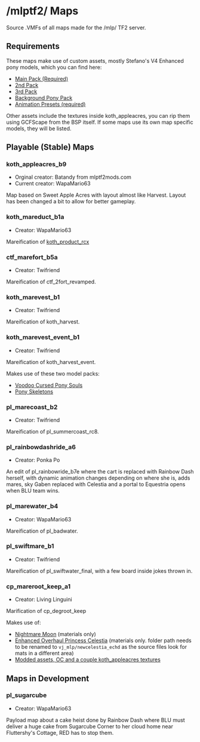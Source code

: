 # /mlptf2/ Maps
Source .VMFs of all maps made for the /mlp/ TF2 server.

## Requirements

These maps make use of custom assets, mostly Stefano's V4 Enhanced pony models, which you can find here:
* [Main Pack (Required)](https://www.deviantart.com/stefano96/art/DL-Enhanced-female-ponies-649617182)
* [2nd Pack](https://www.deviantart.com/stefano96/art/DL-Enhanced-Ponies-2nd-pack-664578914)
* [3rd Pack](https://www.deviantart.com/stefano96/art/DL-Enhanced-Ponies-3rd-pack-668723031)
* [Background Pony Pack](https://www.deviantart.com/stefano96/art/DL-Background-Ponies-Enhanced-Version-746786245)
* [Animation Presets (required)](https://www.deviantart.com/stefano96/art/DL-The-Puppet-Master-source-files-723722128)

Other assets include the textures inside koth_appleacres, you can rip them using GCFScape from the BSP itself. If some maps use its own map specific models, they will be listed.

## Playable (Stable) Maps

### koth_appleacres_b9
* Orginal creator: Batandy from mlptf2mods.com
* Current creator: WapaMario63

Map based on Sweet Apple Acres with layout almost like Harvest. Layout has been changed a bit to allow for better gameplay.

### koth_mareduct_b1a
* Creator: WapaMario63

Mareification of [koth_product_rcx](https://github.com/maxdup/koth_product)

### ctf_marefort_b5a
* Creator: Twifriend

Mareification of ctf_2fort_revamped.

### koth_marevest_b1
* Creator: Twifriend

Mareification of koth_harvest.

### koth_marevest_event_b1
* Creator: Twifriend

Mareification of koth_harvest_event.

Makes use of these two model packs:
* [Voodoo Cursed Pony Souls](https://www.deviantart.com/mlpstevepvb/art/Voodoo-Cursed-Pony-Souls-815412523)
* [Pony Skeletons](https://www.deviantart.com/beardeddoomguy/art/DL-Bone-v2-390915499)

### pl_marecoast_b2
* Creator: Twifriend

Mareification of pl_summercoast_rc8.

### pl_rainbowdashride_a6
* Creator: Ponka Po

An edit of pl_rainbowride_b7e where the cart is replaced with Rainbow Dash herself, with dynamic animation changes depending on where she is, adds mares, sky Gaben replaced with Celestia and a portal to Equestria opens when BLU team wins.

### pl_marewater_b4
* Creator: WapaMario63

Mareification of pl_badwater.

### pl_swiftmare_b1
* Creator: Twifriend

Mareification of pl_swiftwater_final, with a few board inside jokes thrown in.

### cp_mareroot_keep_a1
* Creator: Living Linguini

Marification of cp_degroot_keep

Makes use of:
* [Nightmare Moon](https://www.deviantart.com/beardeddoomguy/art/DL-Nightmare-Moon-491281528) (materials only)
* [Enhanced Overhaul Princess Celestia](https://www.deviantart.com/beardeddoomguy/art/DL-Enhanced-Overhaul-Princess-Celestia-746196574) (materials only. folder path needs to be renamed to `vj_mlp/newcelestia_echd` as the source files look for mats in a different area)
* [Modded assets, OC and a couple koth_appleacres textures](https://github.com/StallionMilker/cp_marekeep/blob/a1_maintenance/custom.zip)

## Maps in Development

### pl_sugarcube
* Creator: WapaMario63

Payload map about a cake heist done by Rainbow Dash where BLU must deliver a huge cake from Sugarcube Corner to her cloud home near Fluttershy's Cottage, RED has to stop them.
